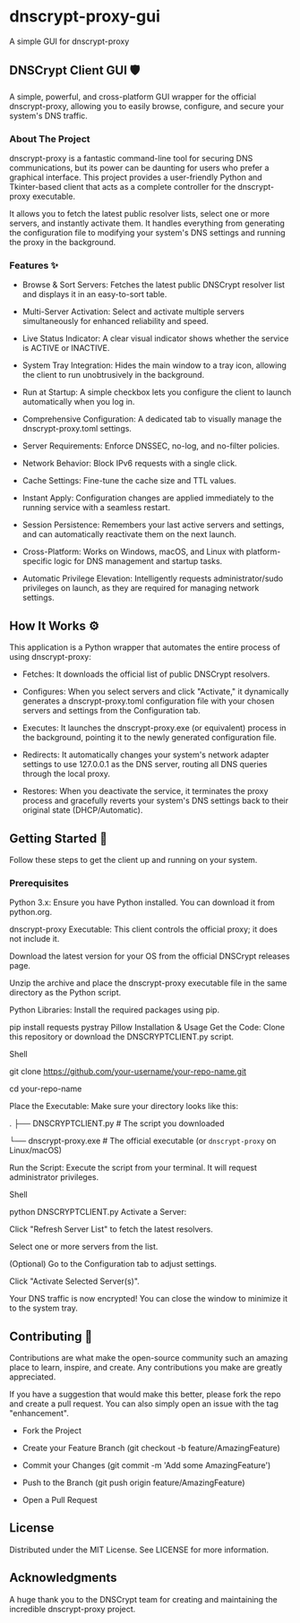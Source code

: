 # dnscrypt-proxy-gui
A simple GUI for dnscrypt-proxy

## DNSCrypt Client GUI 🛡️
A simple, powerful, and cross-platform GUI wrapper for the official dnscrypt-proxy, allowing you to easily browse, configure, and secure your system's DNS traffic.

### About The Project
dnscrypt-proxy is a fantastic command-line tool for securing DNS communications, but its power can be daunting for users who prefer a graphical interface. This project provides a user-friendly Python and Tkinter-based client that acts as a complete controller for the dnscrypt-proxy executable.

It allows you to fetch the latest public resolver lists, select one or more servers, and instantly activate them. It handles everything from generating the configuration file to modifying your system's DNS settings and running the proxy in the background.

### Features ✨
- Browse & Sort Servers: Fetches the latest public DNSCrypt resolver list and displays it in an easy-to-sort table.

- Multi-Server Activation: Select and activate multiple servers simultaneously for enhanced reliability and speed.

- Live Status Indicator: A clear visual indicator shows whether the service is ACTIVE or INACTIVE.

- System Tray Integration: Hides the main window to a tray icon, allowing the client to run unobtrusively in the background.

- Run at Startup: A simple checkbox lets you configure the client to launch automatically when you log in.

- Comprehensive Configuration: A dedicated tab to visually manage the dnscrypt-proxy.toml settings.

- Server Requirements: Enforce DNSSEC, no-log, and no-filter policies.

- Network Behavior: Block IPv6 requests with a single click.

- Cache Settings: Fine-tune the cache size and TTL values.

- Instant Apply: Configuration changes are applied immediately to the running service with a seamless restart.

- Session Persistence: Remembers your last active servers and settings, and can automatically reactivate them on the next launch.

- Cross-Platform: Works on Windows, macOS, and Linux with platform-specific logic for DNS management and startup tasks.

- Automatic Privilege Elevation: Intelligently requests administrator/sudo privileges on launch, as they are required for managing network settings.

## How It Works ⚙️
This application is a Python wrapper that automates the entire process of using dnscrypt-proxy:

- Fetches: It downloads the official list of public DNSCrypt resolvers.

- Configures: When you select servers and click "Activate," it dynamically generates a dnscrypt-proxy.toml configuration file with your chosen servers and settings from the Configuration tab.

- Executes: It launches the dnscrypt-proxy.exe (or equivalent) process in the background, pointing it to the newly generated configuration file.

- Redirects: It automatically changes your system's network adapter settings to use 127.0.0.1 as the DNS server, routing all DNS queries through the local proxy.

- Restores: When you deactivate the service, it terminates the proxy process and gracefully reverts your system's DNS settings back to their original state (DHCP/Automatic).

## Getting Started 🚀
Follow these steps to get the client up and running on your system.

### Prerequisites
Python 3.x: Ensure you have Python installed. You can download it from python.org.

dnscrypt-proxy Executable: This client controls the official proxy; it does not include it.

Download the latest version for your OS from the official DNSCrypt releases page.

Unzip the archive and place the dnscrypt-proxy executable file in the same directory as the Python script.

Python Libraries: Install the required packages using pip.



pip install requests pystray Pillow
Installation & Usage
Get the Code: Clone this repository or download the DNSCRYPTCLIENT.py script.

Shell

git clone https://github.com/your-username/your-repo-name.git

cd your-repo-name

Place the Executable: Make sure your directory looks like this:

.
├── DNSCRYPTCLIENT.py       # The script you downloaded

└── dnscrypt-proxy.exe      # The official executable (or `dnscrypt-proxy` on Linux/macOS)

Run the Script: Execute the script from your terminal. It will request administrator privileges.

Shell

python DNSCRYPTCLIENT.py
Activate a Server:

Click "Refresh Server List" to fetch the latest resolvers.

Select one or more servers from the list.

(Optional) Go to the Configuration tab to adjust settings.

Click "Activate Selected Server(s)".

Your DNS traffic is now encrypted! You can close the window to minimize it to the system tray.

## Contributing 🤝
Contributions are what make the open-source community such an amazing place to learn, inspire, and create. Any contributions you make are greatly appreciated.

If you have a suggestion that would make this better, please fork the repo and create a pull request. You can also simply open an issue with the tag "enhancement".

- Fork the Project

- Create your Feature Branch (git checkout -b feature/AmazingFeature)

- Commit your Changes (git commit -m 'Add some AmazingFeature')

- Push to the Branch (git push origin feature/AmazingFeature)

- Open a Pull Request

## License
Distributed under the MIT License. See LICENSE for more information.

## Acknowledgments
A huge thank you to the DNSCrypt team for creating and maintaining the incredible dnscrypt-proxy project.
